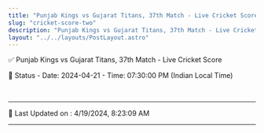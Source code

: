 ```yaml
---
title: "Punjab Kings vs Gujarat Titans, 37th Match - Live Cricket Score"
slug: "cricket-score-two"
description: "Punjab Kings vs Gujarat Titans, 37th Match - Live Cricket Score - Date: 2024-04-21 - Time: 07:30:00 PM (Indian Local Time)."
layout: "../../layouts/PostLayout.astro"
--- 
```


✅ Punjab Kings vs Gujarat Titans, 37th Match - Live Cricket Score

📑 Status - Date: 2024-04-21 - Time: 07:30:00 PM (Indian Local Time)

<br />

***

📝 Last Updated on : 4/19/2024, 8:23:09 AM

***

